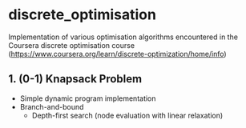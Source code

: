 # discrete_optimisation

Implementation of various optimisation algorithms encountered in the Coursera discrete optimisation course (https://www.coursera.org/learn/discrete-optimization/home/info)

## 1. (0-1) Knapsack Problem

   - Simple dynamic program implementation
   - Branch-and-bound
       - Depth-first search (node evaluation with linear relaxation)

